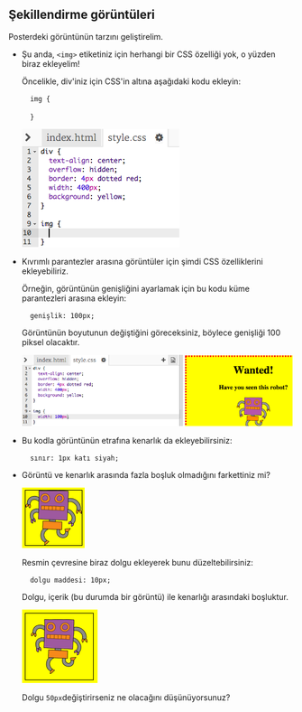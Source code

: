 ## Şekillendirme görüntüleri

Posterdeki görüntünün tarzını geliştirelim.

+ Şu anda, `<img>` etiketiniz için herhangi bir CSS özelliği yok, o yüzden biraz ekleyelim!
    
    Öncelikle, div'iniz için CSS'in altına aşağıdaki kodu ekleyin:
    
        img {
        
        }
        
    
    ![ekran görüntüsü](images/wanted-img-css.png)

+ Kıvrımlı parantezler arasına görüntüler için şimdi CSS özelliklerini ekleyebiliriz.
    
    Örneğin, görüntünün genişliğini ayarlamak için bu kodu küme parantezleri arasına ekleyin:
    
        genişlik: 100px;
        
    
    Görüntünün boyutunun değiştiğini göreceksiniz, böylece genişliği 100 piksel olacaktır.
    
    ![ekran görüntüsü](images/wanted-img-width.png)

+ Bu kodla görüntünün etrafına kenarlık da ekleyebilirsiniz:
    
        sınır: 1px katı siyah;
        

+ Görüntü ve kenarlık arasında fazla boşluk olmadığını farkettiniz mi?
    
    ![ekran görüntüsü](images/wanted-img-border.png)
    
    Resmin çevresine biraz dolgu ekleyerek bunu düzeltebilirsiniz:
    
        dolgu maddesi: 10px;
        
    
    Dolgu, içerik (bu durumda bir görüntü) ile kenarlığı arasındaki boşluktur.
    
    ![ekran görüntüsü](images/wanted-img-padding.png)
    
    Dolgu `50px`değiştirirseniz ne olacağını düşünüyorsunuz?